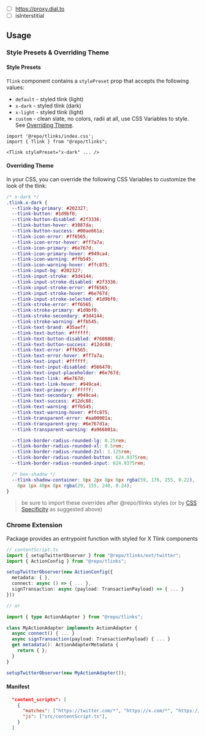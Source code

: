 - [ ] https://proxy.dial.to
- [ ] isInterstitial

## Usage

### Style Presets & Overriding Theme

#### Style Presets

`Tlink` component contains a `stylePreset` prop that accepts the following values:

- `default` - styled tlink (light)
- `x-dark` - styled tlink (dark)
- `x-light` - styled tlink (light)
- `custom` - clean slate, no colors, radii at all, use CSS Variables to style. See [Overriding Theme](#overriding-theme).

```tsx
import '@repo/tlinks/index.css';
import { Tlink } from "@repo/tlinks";

<Tlink stylePreset="x-dark" ... />
```

#### Overriding Theme

In your CSS, you can override the following CSS Variables to customize the look of the tlink:

```css
/* x-dark */
.tlink.x-dark {
  --tlink-bg-primary: #202327;
  --tlink-button: #1d9bf0;
  --tlink-button-disabled: #2f3336;
  --tlink-button-hover: #3087da;
  --tlink-button-success: #00ae661a;
  --tlink-icon-error: #ff6565;
  --tlink-icon-error-hover: #ff7a7a;
  --tlink-icon-primary: #6e767d;
  --tlink-icon-primary-hover: #949ca4;
  --tlink-icon-warning: #ffb545;
  --tlink-icon-warning-hover: #ffc875;
  --tlink-input-bg: #202327;
  --tlink-input-stroke: #3d4144;
  --tlink-input-stroke-disabled: #2f3336;
  --tlink-input-stroke-error: #ff6565;
  --tlink-input-stroke-hover: #6e767d;
  --tlink-input-stroke-selected: #1d9bf0;
  --tlink-stroke-error: #ff6565;
  --tlink-stroke-primary: #1d9bf0;
  --tlink-stroke-secondary: #3d4144;
  --tlink-stroke-warning: #ffb545;
  --tlink-text-brand: #35aeff;
  --tlink-text-button: #ffffff;
  --tlink-text-button-disabled: #768088;
  --tlink-text-button-success: #12dc88;
  --tlink-text-error: #ff6565;
  --tlink-text-error-hover: #ff7a7a;
  --tlink-text-input: #ffffff;
  --tlink-text-input-disabled: #566470;
  --tlink-text-input-placeholder: #6e767d;
  --tlink-text-link: #6e767d;
  --tlink-text-link-hover: #949ca4;
  --tlink-text-primary: #ffffff;
  --tlink-text-secondary: #949ca4;
  --tlink-text-success: #12dc88;
  --tlink-text-warning: #ffb545;
  --tlink-text-warning-hover: #ffc875;
  --tlink-transparent-error: #aa00001a;
  --tlink-transparent-grey: #6e767d1a;
  --tlink-transparent-warning: #a966001a;

  --tlink-border-radius-rounded-lg: 0.25rem;
  --tlink-border-radius-rounded-xl: 0.5rem;
  --tlink-border-radius-rounded-2xl: 1.125rem;
  --tlink-border-radius-rounded-button: 624.9375rem;
  --tlink-border-radius-rounded-input: 624.9375rem;

  /* box-shadow */
  --tlink-shadow-container: 0px 2px 8px 0px rgba(59, 176, 255, 0.22),
    0px 1px 48px 0px rgba(29, 155, 240, 0.24);
}
```

> be sure to import these overrides after @repo/tlinks styles (or by [CSS Specificity](https://developer.mozilla.org/en-US/docs/Web/CSS/Specificity) as suggested above)

### Chrome Extension

Package provides an entrypoint function with styled for X Tlink components

```ts
// contentScript.ts
import { setupTwitterObserver } from "@repo/tlinks/ext/twitter";
import { ActionConfig } from "@repo/tlinks";

setupTwitterObserver(new ActionConfig({
  metadata: { },
  connect: async () => { ... },
  signTransaction: async (payload: TransactionPayload) => { ... }
}))

// or

import { type ActionAdapter } from "@repo/tlinks";

class MyActionAdapter implements ActionAdapter {
  async connect() { ... }
  async signTransaction(payload: TransactionPayload) { ... }
  get metadata(): ActionAdapterMetadata {
    return { };
  }
}

setupTwitterObserver(new MyActionAdapter());
```

#### Manifest

```json
  "content_scripts": [
    {
      "matches": ["https://twitter.com/*", "https://x.com/*", "https://pro.x.com/*"],
      "js": ["src/contentScript.ts"],
    }
  ]
```
